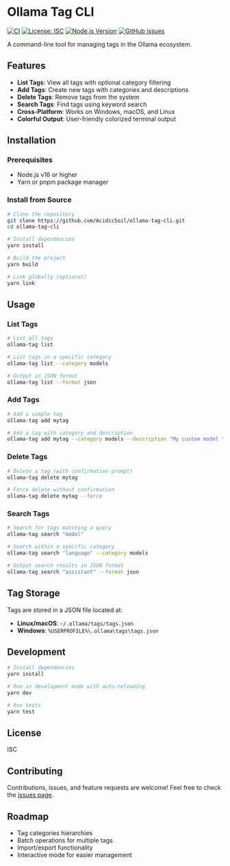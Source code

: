 # Ollama Tag CLI

[![CI](https://github.com/AcidicSoil/ollama-tag-cli/actions/workflows/ci.yml/badge.svg)](https://github.com/AcidicSoil/ollama-tag-cli/actions/workflows/ci.yml)
[![License: ISC](https://img.shields.io/badge/License-ISC-blue.svg)](https://opensource.org/licenses/ISC)
[![Node.js Version](https://img.shields.io/node/v/ollama-tag-cli)](https://nodejs.org/)
[![GitHub issues](https://img.shields.io/github/issues/AcidicSoil/ollama-tag-cli)](https://github.com/AcidicSoil/ollama-tag-cli/issues)

A command-line tool for managing tags in the Ollama ecosystem.

## Features

- **List Tags**: View all tags with optional category filtering
- **Add Tags**: Create new tags with categories and descriptions
- **Delete Tags**: Remove tags from the system
- **Search Tags**: Find tags using keyword search
- **Cross-Platform**: Works on Windows, macOS, and Linux
- **Colorful Output**: User-friendly colorized terminal output

## Installation

### Prerequisites

- Node.js v16 or higher
- Yarn or pnpm package manager

### Install from Source

```bash
# Clone the repository
git clone https://github.com/AcidicSoil/ollama-tag-cli.git
cd ollama-tag-cli

# Install dependencies
yarn install

# Build the project
yarn build

# Link globally (optional)
yarn link
```

## Usage

### List Tags

```bash
# List all tags
ollama-tag list

# List tags in a specific category
ollama-tag list --category models

# Output in JSON format
ollama-tag list --format json
```

### Add Tags

```bash
# Add a simple tag
ollama-tag add mytag

# Add a tag with category and description
ollama-tag add mytag --category models --description "My custom model tag"
```

### Delete Tags

```bash
# Delete a tag (with confirmation prompt)
ollama-tag delete mytag

# Force delete without confirmation
ollama-tag delete mytag --force
```

### Search Tags

```bash
# Search for tags matching a query
ollama-tag search "model"

# Search within a specific category
ollama-tag search "language" --category models

# Output search results in JSON format
ollama-tag search "assistant" --format json
```

## Tag Storage

Tags are stored in a JSON file located at:

- **Linux/macOS**: `~/.ollama/tags/tags.json`
- **Windows**: `%USERPROFILE%\.ollama\tags\tags.json`

## Development

```bash
# Install dependencies
yarn install

# Run in development mode with auto-reloading
yarn dev

# Run tests
yarn test
```

## License

ISC

## Contributing

Contributions, issues, and feature requests are welcome! Feel free to check the [issues page](https://github.com/AcidicSoil/ollama-tag-cli/issues).

## Roadmap

- Tag categories hierarchies
- Batch operations for multiple tags
- Import/export functionality
- Interactive mode for easier management 